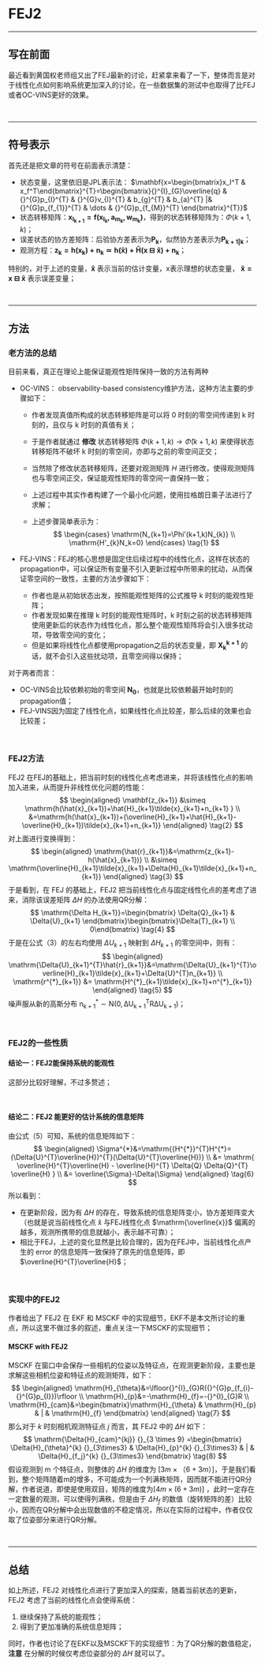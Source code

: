 # FEJ2

---

## 写在前面

最近看到黄国权老师组又出了FEJ最新的讨论，赶紧拿来看了一下，整体而言是对于线性化点如何影响系统更加深入的讨论，在一些数据集的测试中也取得了比FEJ或者OC-VINS更好的效果。

&nbsp;

---

## 符号表示

首先还是把文章的符号在前面表示清楚：

- 状态变量，这里依旧是JPL表示法： $\mathbf{x=\begin{bmatrix}x_I^T & x_f^T\end{bmatrix}^{T}=\begin{bmatrix}{}^{I}_{G}\overline{q} & {}^{G}p_{I}^{T} & {}^{G}v_{I}^{T} & b_{g}^{T} & b_{a}^{T} |& {}^{G}p_{f_{1}}^{T} & \dots & {}^{G}p_{f_{M}}^{T} \end{bmatrix}^{T}}$
- 状态转移矩阵：$\mathbf{x_{I_{k+1}}=f(x_{I_k},a_{m_k},w_{m_k})}$，得到的状态转移矩阵为：$\Phi(k+1,k)$；
- 误差状态的协方差矩阵：后验协方差表示为$\mathbf{P_k}$，似然协方差表示为$\mathbf{P_{k+1|k}}$；
- 观测方程：$\mathbf{z_{k}=h(x_{k})+n_{k} \simeq h(\hat x)+\hat H({x}\boxminus \hat x)+n_{k}}$；

特别的，对于上述的变量，$\mathbf{\hat{x}}$ 表示当前的估计变量，x表示理想的状态变量， $\mathbf{\tilde{x}=x\boxminus \hat x}$ 表示误差变量；

&nbsp;

-----

## 方法

### 老方法的总结

目前来看，真正在理论上能保证能观性矩阵保持一致的方法有两种

- OC-VINS： observability-based consistency维护方法，这种方法主要的步骤如下：

  - 作者发现真值所构成的状态转移矩阵是可以将 0 时刻的零空间传递到 k 时刻的，且仅与 k 时刻的真值有关；

  - 于是作者就通过 **修改** 状态转移矩阵 $\Phi(k+1,k) \rightarrow \hat{\Phi}(k+1, k)$ 来使得状态转移矩阵不破坏 k 时刻的零空间，亦即与之前的零空间正交；

  - 当然除了修改状态转移矩阵，还要对观测矩阵 $H$ 进行修改，使得观测矩阵也与零空间正交，保证能观性矩阵的零空间一直保持一致；

  - 上述过程中其实作者构建了一个最小化问题，使用拉格朗日乘子法进行了求解；

  - 上述步骤简单表示为：
    $$
    \begin{cases}
    \mathrm{N_{k+1}=\Phi'(k+1,k)N_{k}} \\
    \mathrm{H'_{k}N_k=0}
    \end{cases}  \tag{1}
    $$

- FEJ-VINS：FEJ的核心思想是固定住后续过程中的线性化点，这样在状态的propagation中，可以保证所有变量不引入更新过程中所带来的扰动，从而保证零空间的一致性，主要的方法步骤如下：

  - 作者也是从初始状态出发，按照能观性矩阵的公式推导 k 时刻的能观性矩阵；
  - 作者发现如果在推理 k 时刻的能观性矩阵时，k 时刻之前的状态转移矩阵使用更新后的状态作为线性化点，那么整个能观性矩阵将会引入很多扰动项，导致零空间的变化；
  - 但是如果将线性化点都使用propagation之后的状态变量，即 $\mathbf{X_{k}^{k+1}}$ 的话，就不会引入这些扰动项，且零空间得以保持；

对于两者而言：

- OC-VINS会比较依赖初始的零空间 $\mathbf{N_0}$，也就是比较依赖最开始时刻的propagation值；
- FEJ-VINS因为固定了线性化点，如果线性化点比较差，那么后续的效果也会比较差；

&nbsp;

### FEJ2方法

FEJ2 在FEJ的基础上，把当前时刻的线性化点考虑进来，并将该线性化点的影响加入进来，从而提升非线性优化问题的性能：
$$
\begin{aligned}
\mathbf{z_{k+1}} &\simeq \mathrm{h(\hat{x}_{k+1})+\hat{H}_{k+1}\tilde{x}_{k+1}+n_{k+1} } \\
&=\mathrm{h(\hat{x}_{k+1})+(\overline{H}_{k+1}+\hat{H}_{k+1}-\overline{H}_{k+1})\tilde{x}_{k+1}+n_{k+1}} 
\end{aligned} \tag{2}
$$
对上面进行变换得到：
$$
\begin{aligned}
\mathrm{\hat{r}_{k+1}}&=\mathrm{z_{k+1}-h(\hat{x}_{k+1})} \\ 
&\simeq \mathrm{\overline{H}_{k+1}\tilde{x}_{k+1}+\Delta{H}_{k+1}\tilde{x}_{k+1}+n_{k+1}}
\end{aligned} \tag{3}
$$
于是看到，在 FEJ 的基础上，FEJ2 把当前线性化点与固定线性化点的差考虑了进来，消除该误差矩阵 $\Delta{H}$ 的办法使用QR分解：
$$
\mathrm{\Delta H_{k+1}}=\begin{bmatrix} \Delta{Q}_{k+1} & \Delta{U}_{k+1} \end{bmatrix}\begin{bmatrix}\Delta{T}_{k+1} \\ 0\end{bmatrix} \tag{4}
$$
于是在公式（3）的左右均使用 $\Delta{U}_{k+1}$ 映射到 $\Delta{H}_{k+1}$ 的零空间中，则有：
$$
\begin{aligned}
\mathrm{\Delta{U}_{k+1}^{T}\hat{r}_{k+1}}&=\mathrm{\Delta{U}_{k+1}^{T}\overline{H}_{k+1}\tilde{x}_{k+1}+\Delta{U}^{T}n_{k+1}} \\
\mathrm{r^{*}_{k+1}} &= \mathrm{H^{*}_{k+1}\tilde{x}_{k+1}+n^{*}_{k+1}}
\end{aligned} \tag{5}
$$
噪声服从新的高斯分布 $\mathrm{n^{*}_{k+1} \sim N(0, \Delta{U}_{k+1}^{T}R\Delta{U}_{k+1})}$； 

&nbsp;

### FEJ2的一些性质

#### 结论一：FEJ2能保持系统的能观性

这部分比较好理解，不过多赘述；

&nbsp;

#### 结论二：FEJ2 能更好的估计系统的信息矩阵

由公式（5）可知，系统的信息矩阵如下：
$$
\begin{aligned}
\Sigma^{*}&=\mathrm{{H^{*}}^{T}H^{*}=(\Delta{U}^{T}\overline{H})^{T}(\Delta{U}^{T}\overline{H})} \\
 &= \mathrm{ \overline{H}^{T}\overline{H} - \overline{H}^{T} \Delta{Q} \Delta{Q}^{T} \overline{H} } \\ 
 &= \overline{\Sigma}-\Delta{\Sigma}
\end{aligned} \tag{6}
$$
所以看到：

- 在更新阶段，因为有 $\Delta{H}$ 的存在，导致系统的信息矩阵变小，协方差矩阵变大（也就是说当前线性化点 $\mathrm{\hat{x}}$ 与FEJ线性化点 $\mathrm{\overline{x}}$ 偏离的越多，观测所携带的信息就越小，表示越不可靠）；
- 相比于FEJ，上述的变化显然是比较合理的，因为在FEJ中，当前线性化点产生的 error 的信息矩阵一致保持了原先的信息矩阵，即 $\overline{H}^{T}\overline{H}$；

&nbsp;

### 实现中的FEJ2

作者给出了 FEJ2 在 EKF 和 MSCKF 中的实现细节，EKF不是本文所讨论的重点，所以这里不做过多的叙述，重点关注一下MSCKF的实现细节；

#### MSCKF with FEJ2

MSCKF 在窗口中会保存一些相机的位姿以及特征点，在观测更新阶段，主要也是求解这些相机位姿和特征点的观测矩阵，如下：
$$
\begin{aligned}
\mathrm{H}_{\theta}&=\lfloor{}^{I}_{G}R({}^{G}p_{f_{i}-{}^{G}p_{I}})\rfloor \\
\mathrm{H}_{p}&=-\mathrm{H}_{f}=-{}^{I}_{G}R \\
\mathrm{H}_{cam}&=\begin{bmatrix}\mathrm{H}_{\theta} & \mathrm{H}_{p} & | & \mathrm{H}_{f} \end{bmatrix}
\end{aligned} \tag{7}
$$
那么对于 $k$ 时刻相机观测特征点 $j$ 而言，其 FEJ2 中的 $\Delta{H}$ 如下：
$$
\mathrm{\Delta{H}_{cam}^{kj}} {}_{3 \times 9} =\begin{bmatrix} \Delta{H}_{\theta}^{k} {}_{3\times3} & \Delta{H}_{p}^{k} {}_{3\times3} & | & \Delta{H}_{f_j}^{k} {}_{3\times3} \end{bmatrix} \tag{8}
$$
假设观测到 m 个特征点，则整体的 $\Delta{H}$ 的维度为 $\left[ 3m \times （6+3m） \right]$，于是我们看到，整个矩阵随着m的增多，不可能成为一个列满秩矩阵，因而就不能进行QR分解，作者说道，即使是使用双目，矩阵的维度为$\left[4m \times (6+3m) \right]$ ，此时一定存在一定数量的观测，可以使得列满秩，但是由于 $\Delta H_{f}$ 的数值（旋转矩阵的差）比较小，因而在QR分解中会出现数值的不稳定情况，所以在实际的过程中，作者仅仅取了位姿部分来进行QR分解。

&nbsp;

----

## 总结

如上所述，FEJ2 对线性化点进行了更加深入的探索，随着当前状态的更新，FEJ2 考虑了当前的线性化点会使得系统：

1. 继续保持了系统的能观性；
2. 得到了更加准确的系统信息矩阵；

同时，作者也讨论了在EKF以及MSCKF下的实现细节：为了QR分解的数值稳定，**注意** 在分解的时候仅考虑位姿部分的 $\Delta H$ 就可以了。